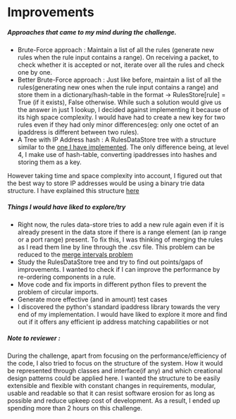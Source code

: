 # Improvements

##### Approaches that came to my mind during the challenge. 
* Brute-Force approach : Maintain a list of all the rules (generate new rules when the rule input contains a range). On receiving a packet, to check whether it is accepted or not, iterate over all the rules and check one by one. 
* Better Brute-Force approach : Just like before, maintain a list of all the rules(generating new ones when the rule input contains a range) and store them in a dictionary/hash-table in the format -> RulesStore[rule] = True (if it exists), False otherwise. While such a solution would give us the answer in just 1 lookup, I decided against implementing it because of its high space complexity. I would have had to create a new key for two rules even if they had only minor differences(eg: only one octet of an ipaddress is different between two rules). 
* A Tree with IP Address hash : A RulesDataStore tree with a structure similar to the [one I have implemented](https://github.com/UjjwalChallenge/Challenge/blob/master/Submission%20Docs/code_explanation.md). The only difference being, at level 4, I make use of hash-table, converting ipaddresses into hashes and storing them as a key.

However taking time and space complexity into account, I figured out that the best way to store IP addresses would be 
using a binary trie data structure. I have explained this structure  [here](https://github.com/UjjwalChallenge/Challenge/blob/master/Submission%20Docs/ip_trie_explanation.md)

##### Things I would have liked to explore/try
* Right now, the rules data-store tries to add a new rule again even if it is already present in the data store if there
is a range element (an ip range or a port range) present. To fix this, I was thinking of merging the rules as I read 
them line by line through the .csv file. This problem can be reduced to the [merge intervals problem](https://www.geeksforgeeks.org/merging-intervals/)
* Study the RulesDataStore tree and try to find out points/gaps of improvements. I wanted to check if I can improve the performance by re-ordering components in a rule.
* Move code and fix imports in different python files to prevent the problem of circular imports.
* Generate more effective (and in amount) test cases 
* I discovered the python's standard ipaddress library towards the very end of my implementation. I would have liked to explore it more 
and find out if it offers any efficient ip address matching capabilities or not

##### Note to reviewer : 

During the challenge, apart from focusing on the performance/efficiency of the code, I also tried to focus on the 
structure of the system. How it would be represented through classes and interface(if any) and which creational design
patterns could be applied here. I wanted the structure to be easily extensible and flexible with constant changes in
requirements, modular, usable and readable so that it can resist software erosion for as long as possible and reduce 
upkeep cost of development. As a result, I ended up spending more than 2 hours on this challenge. 


